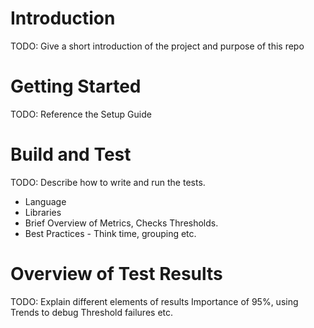 # Introduction 
TODO: Give a short introduction of the project and purpose of this repo

# Getting Started
TODO: Reference the Setup Guide

# Build and Test
TODO: Describe how to write and run the tests.
- Language
- Libraries
- Brief Overview of Metrics, Checks Thresholds.
- Best Practices - Think time, grouping etc.

# Overview of Test Results
TODO: Explain different elements of results
Importance of 95%, using Trends to debug Threshold failures etc.